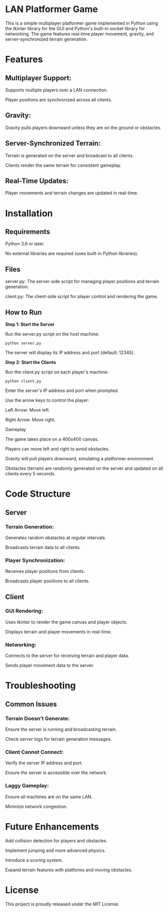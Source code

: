 # LAN Platformer Game

This is a simple multiplayer platformer game implemented in Python using the tkinter library for the GUI and Python's built-in socket library for networking. The game features real-time player movement, gravity, and server-synchronized terrain generation.

# Features

## Multiplayer Support:

Supports multiple players over a LAN connection.

Player positions are synchronized across all clients.

## Gravity:

Gravity pulls players downward unless they are on the ground or obstacles.

## Server-Synchronized Terrain:

Terrain is generated on the server and broadcast to all clients.

Clients render the same terrain for consistent gameplay.

## Real-Time Updates:

Player movements and terrain changes are updated in real-time.

# Installation

## Requirements

Python 3.6 or later.

No external libraries are required (uses built-in Python libraries).

## Files

server.py: The server-side script for managing player positions and terrain generation.

client.py: The client-side script for player control and rendering the game.

## How to Run

**Step 1: Start the Server**

Run the server.py script on the host machine:

`python server.py`

The server will display its IP address and port (default: 12345).

**Step 2: Start the Clients**

Run the client.py script on each player's machine:

`python client.py`

Enter the server's IP address and port when prompted.

Use the arrow keys to control the player:

Left Arrow: Move left.

Right Arrow: Move right.

Gameplay

The game takes place on a 400x400 canvas.

Players can move left and right to avoid obstacles.

Gravity will pull players downward, simulating a platformer environment.

Obstacles (terrain) are randomly generated on the server and updated on all clients every 5 seconds.

# Code Structure

## Server

### Terrain Generation:

Generates random obstacles at regular intervals.

Broadcasts terrain data to all clients.

### Player Synchronization:

Receives player positions from clients.

Broadcasts player positions to all clients.

## Client

### GUI Rendering:

Uses tkinter to render the game canvas and player objects.

Displays terrain and player movements in real-time.

### Networking:

Connects to the server for receiving terrain and player data.

Sends player movement data to the server.

# Troubleshooting

## Common Issues

### Terrain Doesn't Generate:

Ensure the server is running and broadcasting terrain.

Check server logs for terrain generation messages.

### Client Cannot Connect:

Verify the server IP address and port.

Ensure the server is accessible over the network.

### Laggy Gameplay:

Ensure all machines are on the same LAN.

Minimize network congestion.

# Future Enhancements

Add collision detection for players and obstacles.

Implement jumping and more advanced physics.

Introduce a scoring system.

Expand terrain features with platforms and moving obstacles.

# License

This project is proudly released under the MIT License.

